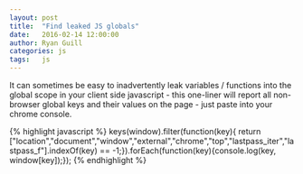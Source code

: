 ```yaml
---
layout: post
title:  "Find leaked JS globals"
date:   2016-02-14 12:00:00
author: Ryan Guill
categories: js
tags:	js
---
```


It can sometimes be easy to inadvertently leak variables / functions into the global scope in your client side javascript - this one-liner will report all non-browser global keys and their values on the page - just paste into your chrome console.

{% highlight javascript %}
keys(window).filter(function(key){ return ["location","document","window","external","chrome","top","lastpass_iter","lastpass_f"].indexOf(key) == -1;}).forEach(function(key){console.log(key, window[key]);});
{% endhighlight %}
